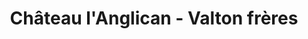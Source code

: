 ---
title: "Château l'Anglican - Valton frères"
url: /saint-lumine-de-clisson/chateau-langlican-valton-freres/
shop: vin
---